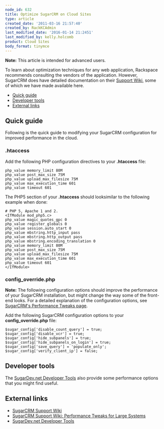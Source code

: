 ```yaml
---
node_id: 632
title: Optimize SugarCRM on Cloud Sites
type: article
created_date: '2011-03-16 21:57:40'
created_by: RackKCAdmin
last_modified_date: '2016-01-14 21:2451'
last_modified_by: kelly.holcomb
product: Cloud Sites
body_format: tinymce
---
```


**Note:** This article is intended for advanced users.

To learn about optimization techniques for any web application,
Rackspace recommends consulting the vendors of the application. However,
SugarCRM does have detailed documentation on their [Support
Wiki](http://www.sugarcrm.com/kb/index.php?title=Sugar_Support_Wiki "http://www.sugarcrm.com/kb/index.php?title=Sugar_Support_Wiki"),
some of which we have made available here.

-   [Quick guide](#Quick_Guide)
-   [Developer tools](#Developer_Tools)
-   [External links](#External_Links)

Quick guide
-----------

Following is the quick guide to modifying your SugarCRM configuration
for improved performance in the cloud.

### .htaccess

Add the following PHP configuration directives to your **.htaccess**
file:

    php_value memory_limit 80M
    php_value post_max_size 75M
    php_value upload_max_filesize 75M
    php_value max_execution_time 601
    php_value timeout 601

The PHP5 section of your **.htaccess** should looksimilar to the
following example when done:

    # PHP 5, Apache 1 and 2.
    <IfModule mod_php5.c>
    php_value magic_quotes_gpc 0
    php_value register_globals 0
    php_value session.auto_start 0
    php_value mbstring.http_input pass
    php_value mbstring.http_output pass
    php_value mbstring.encoding_translation 0
    php_value memory_limit 80M
    php_value post_max_size 75M
    php_value upload_max_filesize 75M
    php_value max_execution_time 601
    php_value timeout 601
    </IfModule>

### config\_override.php

**Note:** The following configuration options should improve the
performance of your SugarCRM installation, but might change the way some
of the front-end looks. For a detailed explanation of the configuration
options, see [SugarCRM's Performance Tweaks
page](http://www.sugarcrm.com/wiki/index.php?title=Performance_Tweaks_for_Large_Systems "http://www.sugarcrm.com/wiki/index.php?title=Performance_Tweaks_for_Large_Systems").

Add the following SugarCRM configuration options to your
**config\_override.php** file:

    $sugar_config['disable_count_query'] = true;
    $sugar_config['disable_vcr'] = true;
    $sugar_config['hide_subpanels'] = true;
    $sugar_config['hide_subpanels_on_login'] = true;
    $sugar_config['save_query'] = 'populate_only';
    $sugar_config['verify_client_ip'] = false;

Developer tools
---------------

The [SugarDev.net Developer
Tools](http://www.sugarforge.org/projects/sugardevtools/ "http://www.sugarforge.org/projects/sugardevtools/")
also provide some performance options that you might find useful.

External links
--------------

-   [SugarCRM Support
    Wiki](http://www.sugarcrm.com/wiki/index.php?title=Sugar_Support_Wiki "http://www.sugarcrm.com/wiki/index.php?title=Sugar_Support_Wiki")
-   [SugarCRM Support Wiki: Performance Tweaks for Large
    Systems](http://www.sugarcrm.com/kb/index.php?title=Performance_Tweaks_for_Large_Systems "http://www.sugarcrm.com/kb/index.php?title=Performance_Tweaks_for_Large_Systems")
-   [SugarDev.net Developer
    Tools](http://www.sugarforge.org/projects/sugardevtools/ "http://www.sugarforge.org/projects/sugardevtools/")


